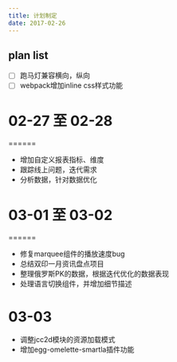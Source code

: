 ```yaml
---
title: 计划制定
date: 2017-02-26
---
```


## plan list
- [ ] 跑马灯兼容横向，纵向
- [ ] webpack增加inline css样式功能

# 02-27 至 02-28
======
 * 增加自定义报表指标、维度
 * 跟踪线上问题，迭代需求
 * 分析数据，针对数据优化
 
# 03-01 至 03-02
======
 * 修复marquee组件的播放速度bug
 * 总结双印一月资讯盘点项目
 * 整理俄罗斯PK的数据，根据迭代优化的数据表现
 * 处理语言切换组件，并增加细节描述

# 03-03
 * 调整jcc2d模块的资源加载模式
 * 增加egg-omelette-smartla插件功能